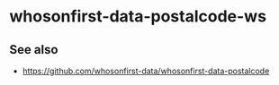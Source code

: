 # whosonfirst-data-postalcode-ws

## See also

* https://github.com/whosonfirst-data/whosonfirst-data-postalcode
